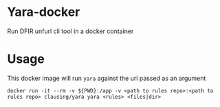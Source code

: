 # Yara-docker

Run DFIR unfurl cli tool in a docker container 

# Usage

This docker image will run `yara` against the url passed as an argument

`docker run -it --rm -v ${PWD}:/app -v <path to rules repo>:<path to rules repo> clausing/yara yara <rules> <files|dir>`

